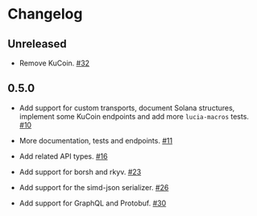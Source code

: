 # Changelog

## Unreleased

* Remove KuCoin. [#32](https://github.com/c410-f3r/lucia/pull/32)

## 0.5.0

* Add support for custom transports, document Solana structures, implement some KuCoin endpoints and add more `lucia-macros` tests. [#10](https://github.com/c410-f3r/lucia/pull/10)

* More documentation, tests and endpoints. [#11](https://github.com/c410-f3r/lucia/pull/11)

* Add related API types. [#16](https://github.com/c410-f3r/lucia/pull/16)

* Add support for borsh and rkyv. [#23](https://github.com/c410-f3r/lucia/pull/23)

* Add support for the simd-json serializer. [#26](https://github.com/c410-f3r/lucia/pull/26)

* Add support for GraphQL and Protobuf. [#30](https://github.com/c410-f3r/lucia/pull/30)
